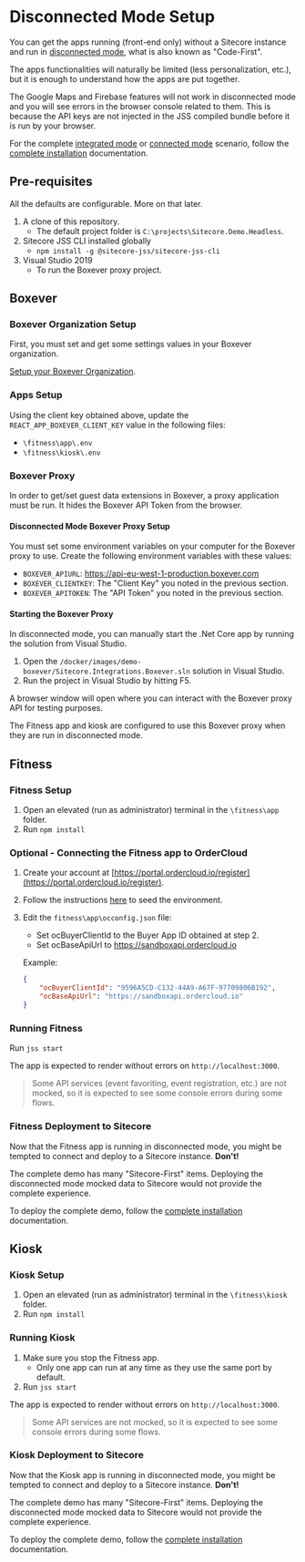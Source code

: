 # Disconnected Mode Setup

You can get the apps running (front-end only) without a Sitecore instance and run in [disconnected mode](https://jss.sitecore.com/docs/fundamentals/application-modes#disconnected-developer-mode), what is also known as "Code-First".

The apps functionalities will naturally be limited (less personalization, etc.), but it is enough to understand how the apps are put together.

The Google Maps and Firebase features will not work in disconnected mode and you will see errors in the browser console related to them. This is because the API keys are not injected in the JSS compiled bundle before it is run by your browser.

For the complete [integrated mode](https://jss.sitecore.com/docs/fundamentals/application-modes#integrated-mode) or [connected mode](https://jss.sitecore.com/docs/fundamentals/application-modes#connected-developer-mode) scenario, follow the [complete installation](installation.md) documentation.

## Pre-requisites

All the defaults are configurable. More on that later.

1. A clone of this repository.
    * The default project folder is `C:\projects\Sitecore.Demo.Headless`.
2. Sitecore JSS CLI installed globally
    * `npm install -g @sitecore-jss/sitecore-jss-cli`
3. Visual Studio 2019
    * To run the Boxever proxy project.

## Boxever

### Boxever Organization Setup

First, you must set and get some settings values in your Boxever organization.

[Setup your Boxever Organization](boxever.md).

### Apps Setup

Using the client key obtained above, update the `REACT_APP_BOXEVER_CLIENT_KEY` value in the following files:

* `\fitness\app\.env`
* `\fitness\kiosk\.env`

### Boxever Proxy

In order to get/set guest data extensions in Boxever, a proxy application must be run. It hides the Boxever API Token from the browser.

#### Disconnected Mode Boxever Proxy Setup

You must set some environment variables on your computer for the Boxever proxy to use. Create the following environment variables with these values:

* `BOXEVER_APIURL`: https://api-eu-west-1-production.boxever.com
* `BOXEVER_CLIENTKEY`: The "Client Key" you noted in the previous section.
* `BOXEVER_APITOKEN`: The "API Token" you noted in the previous section.

#### Starting the Boxever Proxy

In disconnected mode, you can manually start the .Net Core app by running the solution from Visual Studio.

1. Open the `/docker/images/demo-boxever/Sitecore.Integrations.Boxever.sln` solution in Visual Studio.
2. Run the project in Visual Studio by hitting F5.

A browser window will open where you can interact with the Boxever proxy API for testing purposes.

The Fitness app and kiosk are configured to use this Boxever proxy when they are run in disconnected mode.

## Fitness

### Fitness Setup

1. Open an elevated (run as administrator) terminal in the `\fitness\app` folder.
2. Run `npm install`

### Optional - Connecting the Fitness app to OrderCloud

1. Create your account at [https://portal.ordercloud.io/register](https://portal.ordercloud.io/register).
2. Follow the instructions [here](https://github.com/ordercloud-api/headstart/tree/development#seeding-ordercloud-data) to seed the environment.
3. Edit the `fitness\app\occonfig.json` file:
    * Set ocBuyerClientId to the Buyer App ID obtained at step 2.
    * Set ocBaseApiUrl to https://sandboxapi.ordercloud.io

    Example:

    ```json
    {
        "ocBuyerClientId": "9596A5CD-C132-44A9-A67F-97709806B192",
        "ocBaseApiUrl": "https://sandboxapi.ordercloud.io"
    }
    ```

### Running Fitness

Run `jss start`

The app is expected to render without errors on `http://localhost:3000`.

> Some API services (event favoriting, event registration, etc.) are not mocked, so it is expected to see some console errors during some flows.

### Fitness Deployment to Sitecore

Now that the Fitness app is running in disconnected mode, you might be tempted to connect and deploy to a Sitecore instance. **Don't!**

The complete demo has many "Sitecore-First" items. Deploying the disconnected mode mocked data to Sitecore would not provide the complete experience.

To deploy the complete demo, follow the [complete installation](installation.md) documentation.

## Kiosk

### Kiosk Setup

1. Open an elevated (run as administrator) terminal in the `\fitness\kiosk` folder.
2. Run `npm install`

### Running Kiosk

1. Make sure you stop the Fitness app.
    * Only one app can run at any time as they use the same port by default.
2. Run `jss start`

The app is expected to render without errors on `http://localhost:3000`.

> Some API services are not mocked, so it is expected to see some console errors during some flows.

### Kiosk Deployment to Sitecore

Now that the Kiosk app is running in disconnected mode, you might be tempted to connect and deploy to a Sitecore instance. **Don't!**

The complete demo has many "Sitecore-First" items. Deploying the disconnected mode mocked data to Sitecore would not provide the complete experience.

To deploy the complete demo, follow the [complete installation](installation.md) documentation.
